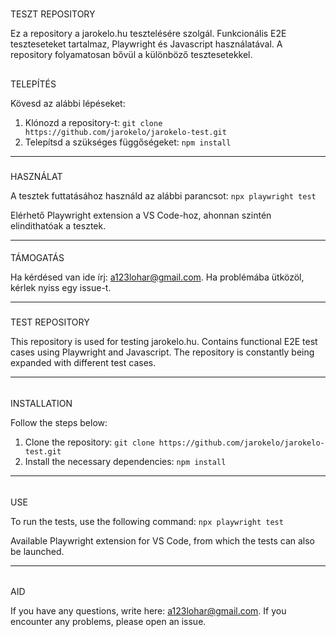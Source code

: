 #
TESZT REPOSITORY

Ez a repository a jarokelo.hu tesztelésére szolgál. Funkcionális E2E teszteseteket tartalmaz, Playwright és Javascript használatával.
A repository folyamatosan bővül a különböző tesztesetekkel.



##
TELEPÍTÉS

Kövesd az alábbi lépéseket:
1. Klónozd a repository-t:
    `git clone https://github.com/jarokelo/jarokelo-test.git`
2. Telepítsd a szükséges függőségeket:
    `npm install`

---

###
HASZNÁLAT

A tesztek futtatásához használd az alábbi parancsot: 
 `npx playwright test`
 
Elérhető Playwright extension a VS Code-hoz, ahonnan szintén elindithatóak a tesztek.

---
####
TÁMOGATÁS

Ha kérdésed van ide írj: a123lohar@gmail.com.
Ha problémába ütközöl, kérlek nyiss egy issue-t.

---

#####
TEST REPOSITORY

This repository is used for testing jarokelo.hu. Contains functional E2E test cases using Playwright and Javascript.
The repository is constantly being expanded with different test cases.

---

######
INSTALLATION

Follow the steps below:
1. Clone the repository:
    `git clone https://github.com/jarokelo/jarokelo-test.git`
2. Install the necessary dependencies:
    `npm install`

---

######
USE

To run the tests, use the following command: 
 `npx playwright test`
 
Available Playwright extension for VS Code, from which the tests can also be launched. 

---

######
AID

If you have any questions, write here: a123lohar@gmail.com.
If you encounter any problems, please open an issue.
